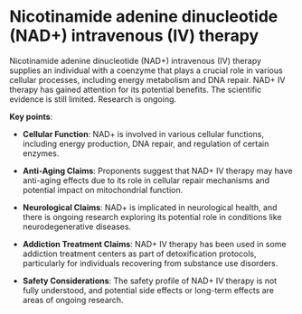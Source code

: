 <!--
source: gpt-3 + jph editing
abbr: NAD+
tags: treatments iv
-->

# Nicotinamide adenine dinucleotide (NAD+) intravenous (IV) therapy

Nicotinamide adenine dinucleotide (NAD+) intravenous (IV) therapy supplies an individual with a coenzyme that plays a crucial role in various cellular processes, including energy metabolism and DNA repair. NAD+ IV therapy has gained attention for its potential benefits. The scientific evidence is still limited. Research is ongoing.

**Key points**:

* **Cellular Function**: NAD+ is involved in various cellular functions, including energy production, DNA repair, and regulation of certain enzymes.

* **Anti-Aging Claims**: Proponents suggest that NAD+ IV therapy may have anti-aging effects due to its role in cellular repair mechanisms and potential impact on mitochondrial function.

* **Neurological Claims**: NAD+ is implicated in neurological health, and there is ongoing research exploring its potential role in conditions like neurodegenerative diseases.

* **Addiction Treatment Claims**: NAD+ IV therapy has been used in some addiction treatment centers as part of detoxification protocols, particularly for individuals recovering from substance use disorders.

* **Safety Considerations**: The safety profile of NAD+ IV therapy is not fully understood, and potential side effects or long-term effects are areas of ongoing research.
